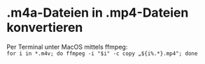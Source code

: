 # .m4a-Dateien in .mp4-Dateien konvertieren
Per Terminal unter MacOS mittels ffmpeg: <br>
```for i in *.m4v; do ffmpeg -i "$i" -c copy „${i%.*}.mp4"; done```
